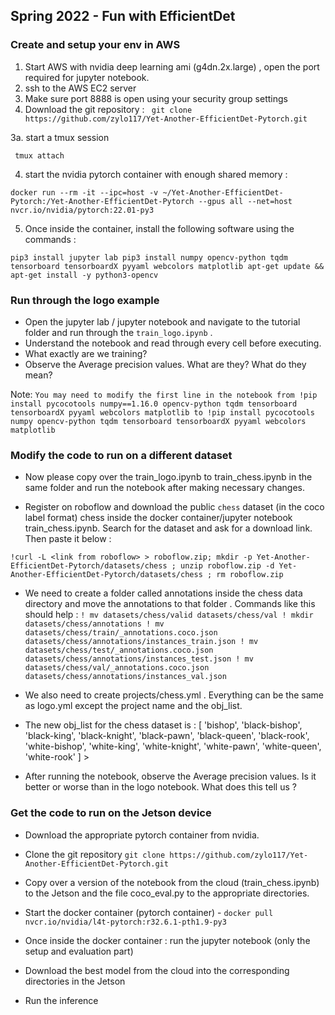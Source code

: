 ## Spring 2022 - Fun with EfficientDet

### Create and setup your env in AWS
1. Start AWS with nvidia deep learning ami (g4dn.2x.large) , open the port required for jupyter notebook. 
2. ssh to the AWS EC2 server 
3. Make sure port 8888 is open using your security group settings
4. Download the git repository :
` git clone https://github.com/zylo117/Yet-Another-EfficientDet-Pytorch.git`

3a. start a tmux session 

` tmux attach` 

4. start the nvidia pytorch container with enough shared memory : 

`docker run --rm -it --ipc=host -v ~/Yet-Another-EfficientDet-Pytorch:/Yet-Another-EfficientDet-Pytorch --gpus all --net=host nvcr.io/nvidia/pytorch:22.01-py3`


5. Once inside the container,  install the following software using the commands : 

`pip3 install jupyter lab
pip3 install numpy opencv-python tqdm tensorboard tensorboardX pyyaml webcolors matplotlib
apt-get update && apt-get install -y python3-opencv
`
### Run through the  logo example
* Open the jupyter lab / jupyter notebook and navigate to the tutorial folder and run through the `train_logo.ipynb` . 
* Understand the notebook and read through every cell before executing.
* What exactly are we training?
* Observe the Average precision values. What are they? What do they mean? 

Note: `You may need to modify the first line in the notebook from !pip install pycocotools numpy==1.16.0 opencv-python tqdm tensorboard tensorboardX pyyaml webcolors matplotlib to !pip install pycocotools numpy opencv-python tqdm tensorboard tensorboardX pyyaml webcolors matplotlib`

### Modify the code to run on a different dataset

* Now please copy over the train_logo.ipynb to train_chess.ipynb in  the same folder and run the notebook after making necessary changes. 

* Register on roboflow and download the public `chess` dataset (in the coco label format) chess inside the docker container/jupyter notebook train_chess.ipynb. Search for the dataset and ask for a download link. Then paste it below : 

`!curl -L <link from roboflow> > roboflow.zip; mkdir -p Yet-Another-EfficientDet-Pytorch/datasets/chess ; unzip roboflow.zip -d Yet-Another-EfficientDet-Pytorch/datasets/chess ; rm roboflow.zip`

* We need to create a folder called annotations inside the chess data directory and move the annotations to that folder . Commands like this should help : 
`! mv datasets/chess/valid datasets/chess/val
! mkdir datasets/chess/annotations
! mv datasets/chess/train/_annotations.coco.json  datasets/chess/annotations/instances_train.json
! mv datasets/chess/test/_annotations.coco.json datasets/chess/annotations/instances_test.json
! mv datasets/chess/val/_annotations.coco.json  datasets/chess/annotations/instances_val.json
`
* We also need to create projects/chess.yml . Everything can be the same as logo.yml except the project name and the obj_list. 
* The new obj_list for the chess dataset is : [ 'bishop', 'black-bishop', 'black-king', 'black-knight',  'black-pawn', 'black-queen', 'black-rook', 'white-bishop', 'white-king',  'white-knight', 'white-pawn', 'white-queen',  'white-rook' ] >

* After running the notebook, observe the Average precision values. Is it better or worse than in the logo notebook. What does this tell us ?

### Get the code to run on the Jetson device
* Download the appropriate pytorch container from nvidia.  

* Clone the git repository 
`git clone https://github.com/zylo117/Yet-Another-EfficientDet-Pytorch.git`

* Copy over a version of the notebook from the cloud (train_chess.ipynb) to the Jetson and the file coco_eval.py to the appropriate directories. 
* Start the docker container (pytorch container) - `docker pull nvcr.io/nvidia/l4t-pytorch:r32.6.1-pth1.9-py3` 
* Once inside the docker container : run the jupyter notebook (only the setup and evaluation part) 
* Download the best model from the cloud into the corresponding directories in the Jetson
* Run the inference

